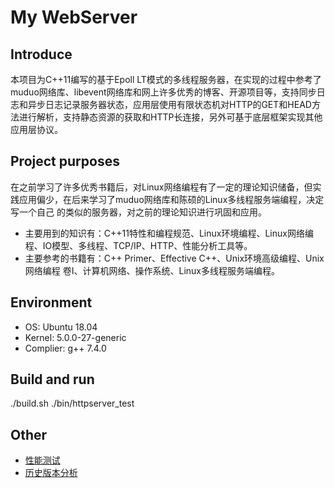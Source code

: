 # My WebServer
## Introduce
本项目为C++11编写的基于Epoll LT模式的多线程服务器，在实现的过程中参考了muduo网络库、libevent网络库和网上许多优秀的博客、开源项目等，支持同步日志和异步日志记录服务器状态，应用层使用有限状态机对HTTP的GET和HEAD方法进行解析，支持静态资源的获取和HTTP长连接，另外可基于底层框架实现其他应用层协议。
## Project purposes
在之前学习了许多优秀书籍后，对Linux网络编程有了一定的理论知识储备，但实践应用偏少，在后来学习了muduo网络库和陈硕的Linux多线程服务端编程，决定写一个自己
的类似的服务器，对之前的理论知识进行巩固和应用。
- 主要用到的知识有：C++11特性和编程规范、Linux环境编程、Linux网络编程、IO模型、多线程、TCP/IP、HTTP、性能分析工具等。
- 主要参考的书籍有：C++ Primer、Effective C++、Unix环境高级编程、Unix网络编程 卷I、计算机网络、操作系统、Linux多线程服务端编程。
## Environment
- OS: Ubuntu 18.04
- Kernel: 5.0.0-27-generic
- Complier: g++ 7.4.0
## Build and run
./build.sh
./bin/httpserver_test

## Other
- [性能测试]()
- [历史版本分析]()
